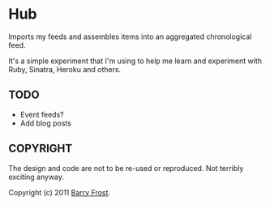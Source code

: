 # Hub

Imports my feeds and assembles items into an aggregated chronological feed.

It's a simple experiment that I'm using to help me learn and experiment with Ruby, Sinatra, Heroku and others.

## TODO

- Event feeds?
- Add blog posts

## COPYRIGHT

The design and code are not to be re-used or reproduced. Not terribly exciting anyway.

Copyright (c) 2011 [Barry Frost](http://barryfrost.com).
